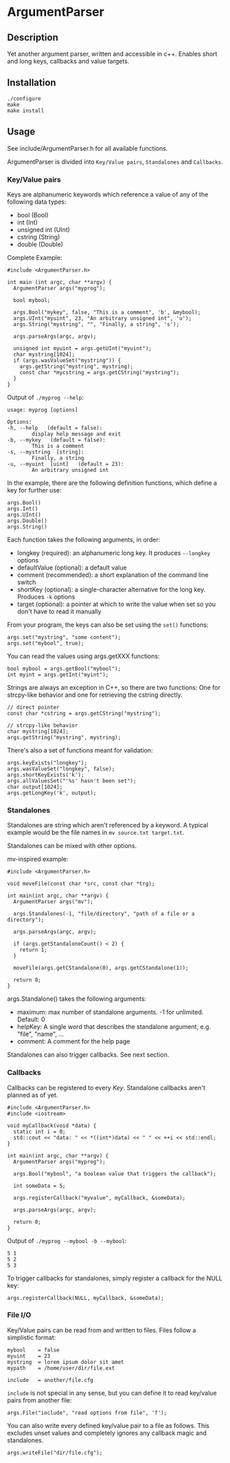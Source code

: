 # ArgumentParser

## Description

Yet another argument parser, written and accessible in c++. Enables short and long keys, callbacks and value targets.

## Installation

    ./configure
    make
    make install

## Usage

See include/ArgumentParser.h for all available functions.

ArgumentParser is divided into `Key/Value pairs`, `Standalones` and `Callbacks`.

### Key/Value pairs

Keys are alphanumeric keywords which reference a value of any of the following data types:

* bool (Bool)
* int (Int)
* unsigned int (UInt)
* cstring (String)
* double (Double)

Complete Example:

    #include <ArgumentParser.h>

    int main (int argc, char **argv) {
      ArgumentParser args("myprog");

      bool mybool;

      args.Bool("mykey", false, "This is a comment", 'b', &mybool);
      args.UInt("myuint", 23, "An arbitrary unsigned int", 'u');
      args.String("mystring", "", "Finally, a string", 's');

      args.parseArgs(argc, argv);

      unsigned int myuint = args.getUInt("myuint");
      char mystring[1024];
      if (args.wasValueSet("mystring")) {
        args.getString("mystring", mystring);
        const char *mycstring = args.getCString("mystring");
      }
    }

Output of `./myprog --help`:

    usage: myprog [options]

    Options:
    -h, --help   (default = false):
            display help message and exit
    -b, --mykey   (default = false):
            This is a comment
    -s, --mystring  [string]:
            Finally, a string
    -u, --myuint  [uint]   (default = 23):
            An arbitrary unsigned int

In the example, there are the following definition functions, which define a key for further use:

    args.Bool()
    args.Int()
    args.UInt()
    args.Double()
    args.String()

Each function takes the following arguments, in order:

* longkey (required): an alphanumeric long key. It produces `--longkey` options
* defaultValue (optional): a default value
* comment (recommended): a short explanation of the command line switch
* shortKey (optional): a single-character alternative for the long key. Produces `-k` options
* target (optional): a pointer at which to write the value when set so you don't have to read it manually

From your program, the keys can also be set using the `set()` functions:

    args.set("mystring", "some content");
    args.set("mybool", true);

You can read the values using args.getXXX functions:

    bool mybool = args.getBool("mybool");
    int myint = args.getInt("myint");

Strings are always an exception in C++, so there are two functions:
One for strcpy-like behavior and one for retrieving the cstring directly.

    // direct pointer
    const char *cstring = args.getCString("mystring");

    // strcpy-like behavior
    char mystring[1024];
    args.getString("mystring", mystring);

There's also a set of functions meant for validation:

    args.keyExists("longkey");
    args.wasValueSet("longkey", false);
    args.shortKeyExists('k');
    args.allValuesSet("'%s' hasn't been set");
    char output[1024];
    args.getLongKey('k', output);


### Standalones

Standalones are string which aren't referenced by a keyword. A typical example would be the file names in `mv source.txt target.txt`.

Standalones can be mixed with other options.

mv-inspired example:

    #include <ArgumentParser.h>

    void moveFile(const char *src, const char *trg);

    int main(int argc, char **argv) {
      ArgumentParser args("mv");

      args.Standalones(-1, "file/directory", "path of a file or a directory");

      args.parseArgs(argc, argv);

      if (args.getStandaloneCount() < 2) {
        return 1;
      }

      moveFile(args.getCStandalone(0), args.getCStandalone(1));

      return 0;
    }

args.Standalone() takes the following arguments:

* maximum: max number of standalone arguments. -1 for unlimited. Default: 0
* helpKey: A single word that describes the standalone argument, e.g. "file", "name", ...
* comment: A comment for the help page

Standalones can also trigger callbacks. See next section.

### Callbacks

Callbacks can be registered to every _Key_. Standalone callbacks aren't planned as of yet.

    #include <ArgumentParser.h>
    #include <iostream>

    void myCallback(void *data) {
      static int i = 0;
      std::cout << "data: " << *((int*)data) << " " << ++i << std::endl;
    }

    int main(int argc, char **argv) {
      ArgumentParser args("myprog");

      args.Bool("mybool", "a boolean value that triggers the callback");

      int someData = 5;
      
      args.registerCallback("myvalue", myCallback, &someData);

      args.parseArgs(argc, argv);

      return 0;
    }

Output of `./myprog --mybool -b --mybool`:

    5 1
    5 2
    5 3

To trigger callbacks for standalones, simply register a callback for the NULL key:

    args.registerCallback(NULL, myCallback, &someData);

### File I/O

Key/Value pairs can be read from and written to files. Files follow a simplistic format:

    mybool    = false
    myuint    = 23
    mystring  = lorem ipsum dolor sit amet
    mypath    = /home/user/dir/file.ext

    include   = another/file.cfg

`include` is not special in any sense, but you can define it to read key/value pairs from another file:

    args.File("include", "read options from file", 'f');

You can also write every defined key/value pair to a file as follows. This excludes unset values and completely ignores any callback magic and standalones.

    args.writeFile("dir/file.cfg");


